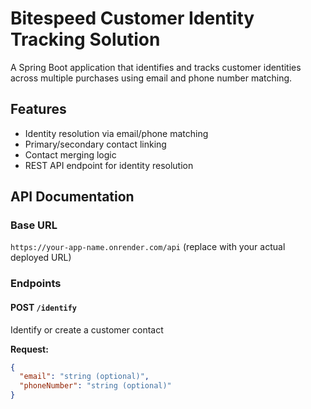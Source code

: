 # Bitespeed Customer Identity Tracking Solution

A Spring Boot application that identifies and tracks customer identities across multiple purchases using email and phone number matching.

## Features

- Identity resolution via email/phone matching
- Primary/secondary contact linking
- Contact merging logic
- REST API endpoint for identity resolution

## API Documentation

### Base URL
`https://your-app-name.onrender.com/api` (replace with your actual deployed URL)

### Endpoints

#### POST `/identify`
Identify or create a customer contact

**Request:**
```json
{
  "email": "string (optional)",
  "phoneNumber": "string (optional)"
}
